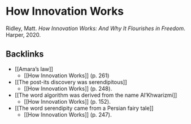 # How Innovation Works
Ridley, Matt. *How Innovation Works: And Why It Flourishes in Freedom*. Harper, 2020.

## Backlinks
* [[Amara’s law]]
	* [[How Innovation Works]] (p. 261)
* [[The post-its discovery was serendipitous]]
	* [[How Innovation Works]] (p. 248).
* [[The word algorithm was derived from the name Al’Khwarizmi]]
	* [[How Innovation Works]] (p. 152).
* [[The word serendipity came from a Persian fairy tale]]
	* [[How Innovation Works]] (p. 247).

<!-- #evergreen -->

<!-- {BearID:29A16D1B-01CB-409F-B236-E2D61DD38BC7-7275-00000B67CBBF6298} -->
